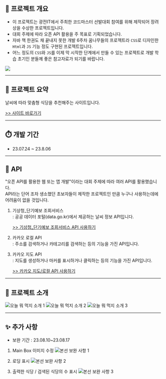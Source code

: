 ## 📗 프로젝트 개요

* 이 프로젝트는 광전IT에서 주최한 코드마스터 선발대회 참여를 위해 제작되어 장려상을 수상한 프로젝트입니다.
* 대회 주제에 따라 오픈 API 활용을 주 목표로 기획되었습니다.
* 자바 책 한권도 채 끝내지 못한 개발 6주차 꿈나무들의 프로젝트라 `CSS`로 디자인한 `Html`과 `JS` 기능 정도 구현된 프로젝트입니다.
* 어느 정도의 `CSS`와 `JS`를 이제 막 시작한 단계에서 만들 수 있는 프로젝트로 개발 학습 초기인 분들께 좋은 참고자료가 되기를 바랍니다.

![](https://velog.velcdn.com/images/ksj0314/post/6475c6c5-b7e3-4f37-99e6-41a95ba115f0/image.png)

---

## 📘 프로젝트 요약
날씨에 따라 맞춤형 식당을 추천해주는 사이트입니다.

[>> 사이트 바로가기](https://cmkj0314.neocities.org/)

---

## ⏱️ 개발 기간
* 23.07.24 ~ 23.8.06

---

## 📕 API

"오픈 API를 활용한 웹 또는 앱 개발"이라는 대회 주제에 따라 여러 API를 활용했습니다.<br/>
API라는 단어 조차 생소했던 초보자들이 제작한 프로젝트인 만큼 누구나 사용하는데에 어려움이 없을 것입니다.

1. 기상청_단기예보 조회서비스<br/>
   : 공공 데이터 포털(data.go.kr)에서 제공하는 날씨 정보 API입니다.
   
   [>> 기상청_단기예보 조회서비스 API 사용하기](https://velog.io/@ksj0314/%EA%B8%B0%EC%83%81%EC%B2%AD%EB%8B%A8%EA%B8%B0%EC%98%88%EB%B3%B4-%EC%A1%B0%ED%9A%8C%EC%84%9C%EB%B9%84%EC%8A%A4-API-%EC%82%AC%EC%9A%A9%ED%95%98%EA%B8%B0)

3. 카카오 로컬 API<br/>
   : 주소를 검색하거나 카테고리를 검색하는 등의 기능을 가진 API입니다.

4. 카카오 지도 API<br/>
   : 지도를 생성하거나 마커를 표시하거나 클릭하는 등의 기능을 가진 API입니다.

   [>> 카카오 지도/로컬 API 사용하기](https://velog.io/@ksj0314/JavaScript-%EC%B9%B4%EC%B9%B4%EC%98%A4-API-%EC%82%AC%EC%9A%A9%ED%95%98%EA%B8%B0)

---

## 📙 프로젝트 소개

![오늘 뭐 먹지 소개 1](https://github.com/KSJ0314/codemasickdang/assets/132119447/97d1cd33-f624-416e-b039-25c3aaba6018)
![오늘 뭐 먹지 소개 2](https://github.com/KSJ0314/codemasickdang/assets/132119447/5e3f0299-12ba-4b79-9473-5d80d5d259a6)
![오늘 뭐 먹지 소개 3](https://github.com/KSJ0314/codemasickdang/assets/132119447/bcac43fc-80aa-48de-ba24-54c143d369a2)

---

## ✨ 추가 사항

* 보완 기간 : 23.08.10~23.08.17

1. Main Box 이미지 수정
![본선 보완 사항 1](https://github.com/KSJ0314/codemasickdang/assets/132119447/581c6c75-758e-41e6-9c3d-1bcad83c0d86)

2. 로딩 표시
![본선 보완 사항 2](https://github.com/KSJ0314/codemasickdang/assets/132119447/31da93c2-a542-4631-a5fb-b5c95f0ccc7d)

3. 출력한 식당 / 검색된 식당의 수 표시
![본선 보완 사항 3](https://github.com/KSJ0314/codemasickdang/assets/132119447/32db7263-6c04-4a76-bcb6-91e1f9dd4f03)

